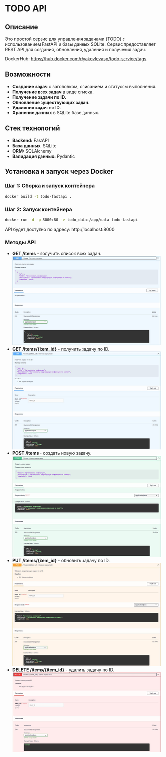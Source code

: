# TODO API

## Описание

Это простой сервис для управления задачами (TODO) с использованием FastAPI и базы данных SQLite. Сервис предоставляет REST API для создания, обновления, удаления и получения задач.

DockerHub: https://hub.docker.com/r/yakovlevasp/todo-service/tags

## Возможности
- **Создание задач** с заголовком, описанием и статусом выполнения.
- **Получение всех задач** в виде списка.
- **Получение задачи по ID.**
- **Обновление существующих задач.**
- **Удаление задач** по ID.
- **Хранение данных** в SQLite базе данных.

## Стек технологий
- **Backend:** FastAPI
- **База данных:** SQLite
- **ORM:** SQLAlchemy
- **Валидация данных:** Pydantic

## Установка и запуск через Docker

### Шаг 1: Сборка и запуск контейнера
```bash
docker build -t todo-fastapi .
```

### Шаг 2: Запуск контейнера
```bash
docker run -d -p 8000:80 -v todo_data:/app/data todo-fastapi
```

API будет доступно по адресу: http://localhost:8000

### Методы API

- **GET /items** - получить список всех задач.
![get_items.JPG](img%2Fget_items.JPG)
- **GET /items/{item_id}** - получить задачу по ID.
![item_id.JPG](img%2Fitem_id.JPG)
- **POST /items** - создать новую задачу.
![post_items.JPG](img%2Fpost_items.JPG)
- **PUT /items/{item_id}** - обновить задачу по ID.
![put_item.JPG](img%2Fput_item.JPG)
- **DELETE /items/{item_id}** - удалить задачу по ID.
![del_item.JPG](img%2Fdel_item.JPG)